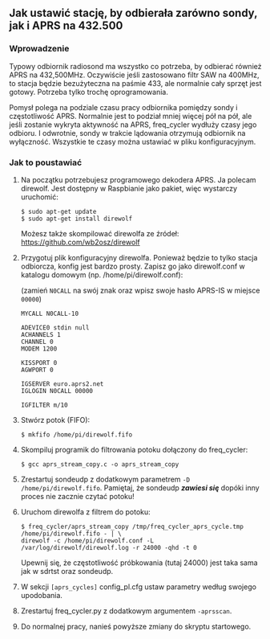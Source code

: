 ## Jak ustawić stację, by odbierała zarówno sondy, jak i APRS na 432.500 ##
### Wprowadzenie ###
Typowy odbiornik radiosond ma wszystko co potrzeba, by odbierać również APRS na 432,500MHz.
Oczywiście jeśli zastosowano filtr SAW na 400MHz, to stacja będzie bezużyteczna na paśmie 433, ale
normalnie cały sprzęt jest gotowy. Potrzeba tylko trochę oprogramowania.

Pomysł polega na podziale czasu pracy odbiornika pomiędzy sondy i częstotliwość APRS. Normalnie jest to podział mniej więcej
pół na pół, ale jeśli zostanie wykryta aktywność na APRS, freq_cycler wydłuży czasy jego odbioru. I odwrotnie, sondy
w trakcie lądowania otrzymują odbiornik na wyłączność. Wszystkie te czasy można ustawiać w pliku
konfiguracyjnym.

### Jak to poustawiać ###
1. Na początku potrzebujesz programowego dekodera APRS. Ja polecam direwolf. Jest dostępny w Raspbianie jako
pakiet, więc wystarczy uruchomić:
   ```
   $ sudo apt-get update
   $ sudo apt-get install direwolf
   ```
   Możesz także skompilować direwolfa ze źródeł: https://github.com/wb2osz/direwolf

2. Przygotuj plik konfiguracyjny direwolfa. Ponieważ będzie to tylko stacja odbiorcza, konfig jest bardzo
prosty. Zapisz go jako direwolf.conf w katalogu domowym (np. /home/pi/direwolf.conf):
  
   (zamień `N0CALL` na swój znak oraz wpisz swoje hasło APRS-IS w miejsce `00000`)

   ```
   MYCALL N0CALL-10

   ADEVICE0 stdin null
   ACHANNELS 1
   CHANNEL 0
   MODEM 1200

   KISSPORT 0
   AGWPORT 0

   IGSERVER euro.aprs2.net
   IGLOGIN N0CALL 00000

   IGFILTER m/10
   ```

3. Stwórz potok (FIFO):

   `$ mkfifo /home/pi/direwolf.fifo`

4. Skompiluj programik do filtrowania potoku dołączony do freq_cycler:

   `$ gcc aprs_stream_copy.c -o aprs_stream_copy`

5. Zrestartuj sondeudp z dodatkowym parametrem `-D /home/pi/direwolf.fifo`.
   Pamiętaj, że sondeudp **_zawiesi się_** dopóki inny proces nie zacznie czytać potoku!

6. Uruchom direwolfa z filtrem do potoku:

   ```
   $ freq_cycler/aprs_stream_copy /tmp/freq_cycler_aprs_cycle.tmp /home/pi/direwolf.fifo - | \
   direwolf -c /home/pi/direwolf.conf -L /var/log/direwolf/direwolf.log -r 24000 -qhd -t 0
   ```

   Upewnij się, że częstotliwość próbkowania (tutaj 24000) jest taka sama jak w sdrtst oraz sondeudp.

7. W sekcji `[aprs_cycles]` config_pl.cfg ustaw parametry według swojego upodobania.

8. Zrestartuj  freq_cycler.py z dodatkowym argumentem `-aprsscan`.

9. Do normalnej pracy, nanieś powyższe zmiany do skryptu startowego.
